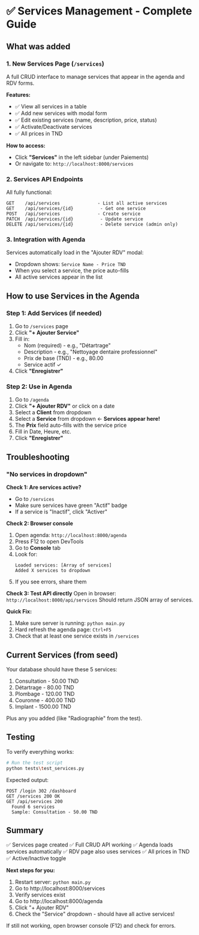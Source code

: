 # ✅ Services Management - Complete Guide

## What was added

### 1. **New Services Page** (`/services`)
A full CRUD interface to manage services that appear in the agenda and RDV forms.

**Features:**
- ✅ View all services in a table
- ✅ Add new services with modal form
- ✅ Edit existing services (name, description, price, status)
- ✅ Activate/Deactivate services
- ✅ All prices in TND

**How to access:**
- Click **"Services"** in the left sidebar (under Paiements)
- Or navigate to: `http://localhost:8000/services`

### 2. **Services API Endpoints**

All fully functional:

```
GET    /api/services              - List all active services
GET    /api/services/{id}          - Get one service
POST   /api/services              - Create service
PATCH  /api/services/{id}          - Update service  
DELETE /api/services/{id}          - Delete service (admin only)
```

### 3. **Integration with Agenda**

Services automatically load in the "Ajouter RDV" modal:
- Dropdown shows: `Service Name - Price TND`
- When you select a service, the price auto-fills
- All active services appear in the list

## How to use Services in the Agenda

### Step 1: Add Services (if needed)
1. Go to `/services` page
2. Click **"+ Ajouter Service"**
3. Fill in:
   - Nom (required) - e.g., "Détartrage"
   - Description - e.g., "Nettoyage dentaire professionnel"
   - Prix de base (TND) - e.g., 80.00
   - Service actif ✓
4. Click **"Enregistrer"**

### Step 2: Use in Agenda
1. Go to `/agenda`
2. Click **"+ Ajouter RDV"** or click on a date
3. Select a **Client** from dropdown
4. Select a **Service** from dropdown ← **Services appear here!**
5. The **Prix** field auto-fills with the service price
6. Fill in Date, Heure, etc.
7. Click **"Enregistrer"**

## Troubleshooting

### "No services in dropdown"

**Check 1: Are services active?**
- Go to `/services`
- Make sure services have green "Actif" badge
- If a service is "Inactif", click "Activer"

**Check 2: Browser console**
1. Open agenda: `http://localhost:8000/agenda`
2. Press F12 to open DevTools
3. Go to **Console** tab
4. Look for:
   ```
   Loaded services: [Array of services]
   Added X services to dropdown
   ```
5. If you see errors, share them

**Check 3: Test API directly**
Open in browser: `http://localhost:8000/api/services`
Should return JSON array of services.

**Quick Fix:**
1. Make sure server is running: `python main.py`
2. Hard refresh the agenda page: `Ctrl+F5`
3. Check that at least one service exists in `/services`

## Current Services (from seed)

Your database should have these 5 services:
1. Consultation - 50.00 TND
2. Détartrage - 80.00 TND
3. Plombage - 120.00 TND
4. Couronne - 400.00 TND
5. Implant - 1500.00 TND

Plus any you added (like "Radiographie" from the test).

## Testing

To verify everything works:

```bash
# Run the test script
python tests\test_services.py
```

Expected output:
```
POST /login 302 /dashboard
GET /services 200 OK
GET /api/services 200
  Found 6 services
  Sample: Consultation - 50.00 TND
```

## Summary

✅ Services page created
✅ Full CRUD API working
✅ Agenda loads services automatically
✅ RDV page also uses services
✅ All prices in TND
✅ Active/Inactive toggle

**Next steps for you:**
1. Restart server: `python main.py`
2. Go to http://localhost:8000/services
3. Verify services exist
4. Go to http://localhost:8000/agenda
5. Click "+ Ajouter RDV"
6. Check the "Service" dropdown - should have all active services!

If still not working, open browser console (F12) and check for errors.

